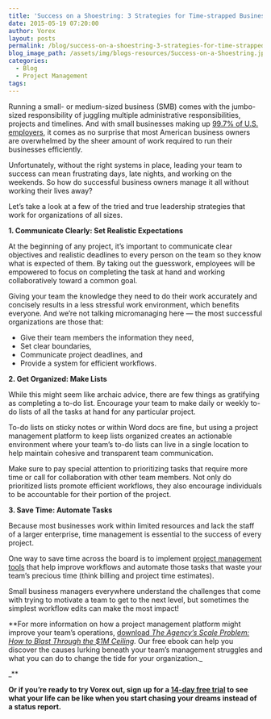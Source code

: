 ```yaml
---
title: 'Success on a Shoestring: 3 Strategies for Time-strapped Business Leaders'
date: 2015-05-19 07:20:00
author: Vorex
layout: posts
permalink: /blog/success-on-a-shoestring-3-strategies-for-time-strapped-business-leaders/
blog_image_path: /assets/img/blogs-resources/Success-on-a-Shoestring.jpg
categories:
  - Blog
  - Project Management
tags:  
---
```



Running a small- or medium-sized business (SMB) comes with the jumbo-sized responsibility of juggling multiple administrative responsibilities, projects and timelines. And with small businesses making up [99.7% of U.S. employers](https://www.sba.gov/sites/default/files/FAQ_Sept_2012.pdf), it comes as no surprise that most American business owners are overwhelmed by the sheer amount of work required to run their businesses efficiently.

Unfortunately, without the right systems in place, leading your team to success can mean frustrating days, late nights, and working on the weekends. So how do successful business owners manage it all without working their lives away?

Let’s take a look at a few of the tried and true leadership strategies that work for organizations of all sizes.

**1. Communicate Clearly: Set Realistic Expectations**

At the beginning of any project, it’s important to communicate clear objectives and realistic deadlines to every person on the team so they know what is expected of them. By taking out the guesswork, employees will be empowered to focus on completing the task at hand and working collaboratively toward a common goal.

Giving your team the knowledge they need to do their work accurately and concisely results in a less stressful work environment, which benefits everyone. And we’re not talking micromanaging here — the most successful organizations are those that:

* Give their team members the information they need,
* Set clear boundaries,
* Communicate project deadlines, and
* Provide a system for efficient workflows.

**2. Get Organized: Make Lists**

While this might seem like archaic advice, there are few things as gratifying as completing a to-do list. Encourage your team to make daily or weekly to-do lists of all the tasks at hand for any particular project.

To-do lists on sticky notes or within Word docs are fine, but using a project management platform to keep lists organized creates an actionable environment where your team’s to-do lists can live in a single location to help maintain cohesive and transparent team communication.

Make sure to pay special attention to prioritizing tasks that require more time or call for collaboration with other team members. Not only do prioritized lists promote efficient workflows, they also encourage individuals to be accountable for their portion of the project.

**3. Save Time: Automate Tasks**

Because most businesses work within limited resources and lack the staff of a larger enterprise, time management is essential to the success of every project.

One way to save time across the board is to implement [project management tools](http://www.vorex.com/product/) that help improve workflows and automate those tasks that waste your team’s precious time (think billing and project time estimates).

Small business managers everywhere understand the challenges that come with trying to motivate a team to get to the next level, but sometimes the simplest workflow edits can make the most impact!

\*\*For more information on how a project management platform might improve your team’s operations, [download *The Agency’s Scale Problem: How to Blast Through the $1M Ceiling*](http://vorex.hs-sites.com/agency-scale-ebook?__hstc=100746398.bb07df2d83ec553065089c55f98a2977.1431214184305.1431223694553.1431307142741.3&amp;__hssc=100746398.4.1431307142741&amp;__hsfp=593113976)*.* Our free ebook can help you discover the causes lurking beneath your team’s management struggles and what you can do to change the tide for your organization._

_\*\*

**Or if you’re ready to try Vorex out, sign up for a [14-day free trial](http://www.vorex.com/free-trial/) to see what your life can be like when you start chasing your dreams instead of a status report.**
